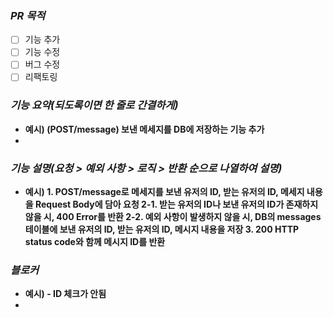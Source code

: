 ### *PR 목적*
- [ ] 기능 추가
- [ ] 기능 수정
- [ ] 버그 수정
- [ ] 리팩토링

### *기능 요약(되도록이면 한 줄로 간결하게)*
- **예시) (POST/message) 보낸 메세지를 DB에 저장하는 기능 추가**
- 

### *기능 설명(요청 > 예외 사항 > 로직 > 반환 순으로 나열하여 설명)*
- **예시) 1. POST/message로 메세지를 보낸 유저의 ID, 받는 유저의 ID, 메세지 내용을 Request Body에 담아 요청
       2-1. 받는 유저의 ID나 보낸 유저의 ID가 존재하지 않을 시, 400 Error를 반환
       2-2. 예외 사항이 발생하지 않을 시, DB의 messages 테이블에 보낸 유저의 ID, 받는 유저의 ID, 메시지 내용을 저장
       3. 200 HTTP status code와 함께 메시지 ID를 반환**

### *블로커*
- **예시) - ID 체크가 안됨**
- 
